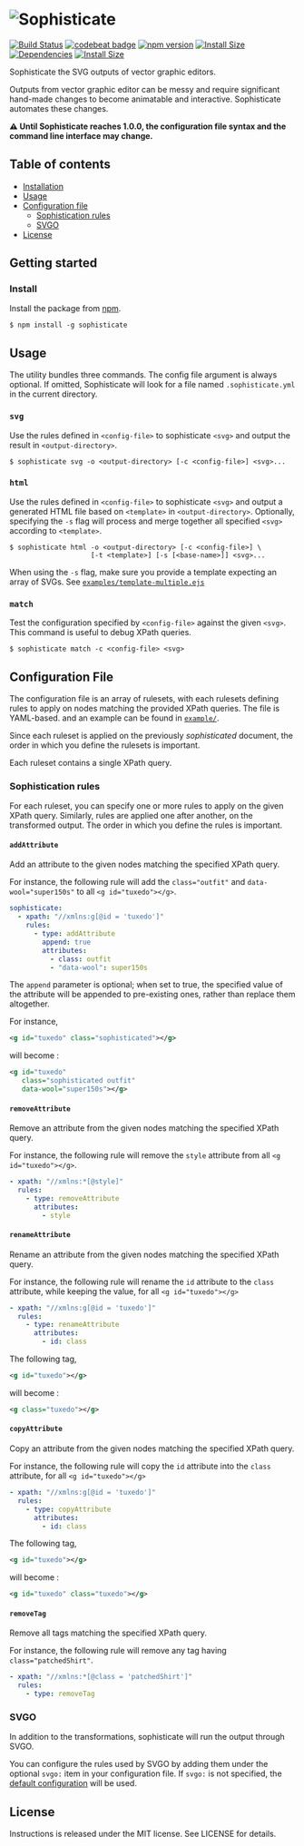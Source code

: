 # ![Sophisticate](https://i.imgur.com/5bZeKDu.png)
[![Build Status](https://travis-ci.org/ephread/sophisticate.svg?branch=master)](https://travis-ci.org/ephread/sophisticate)
[![codebeat badge](https://codebeat.co/badges/1ecccdd2-8572-4597-9db5-782584384242)](https://codebeat.co/projects/github-com-ephread-sophisticate-master)
[![npm version](https://img.shields.io/npm/v/sophisticate.svg)](https://www.npmjs.com/package/sophisticate)
[![Install Size](https://packagephobia.now.sh/badge?p=sophisticate)](https://packagephobia.now.sh/result?p=sophisticate)
[![Dependencies](https://david-dm.org/ephread/sophisticate/status.svg)](https://david-dm.org/ephread/isophisticate)
[![Install Size](https://img.shields.io/npm/l/sophisticate.svg)](https://github.com/ephread/sophisticate/blob/master/LICENSE)

Sophisticate the SVG outputs of vector graphic editors.

Outputs from vector graphic editor can be messy and require significant hand-made changes to become animatable and interactive. Sophisticate automates these changes.

**⚠️ Until Sophisticate reaches 1.0.0, the configuration file syntax and the command line interface may change.**

## Table of contents

  * [Installation](#installation)
  * [Usage](#usage)
  * [Configuration file](#configuration-file)
    * [Sophistication rules](#sophistication-rules)
    * [SVGO](#svgo)
  * [License](#license)

## Getting started

### Install

Install the package from [npm].

```shell
$ npm install -g sophisticate
```

[npm]: https://npmjs.com/release

## Usage

The utility bundles three commands. The config file argument is always optional. If omitted, Sophisticate will look for a file named `.sophisticate.yml` in the current directory.

### `svg`

Use the rules defined in `<config-file>` to sophisticate `<svg>` and output the result in `<output-directory>`.

```shell
$ sophisticate svg -o <output-directory> [-c <config-file>] <svg>...
```

### `html`

Use the rules defined in `<config-file>` to sophisticate `<svg>` and output a generated HTML file based on `<template>` in `<output-directory>`. Optionally,
specifying the `-s` flag will process and merge together all specified `<svg>` according to `<template>`.

```shell
$ sophisticate html -o <output-directory> [-c <config-file>] \
                    [-t <template>] [-s [<base-name>]] <svg>...
```

When using the `-s` flag, make sure you provide a template expecting an array of SVGs. See [`examples/template-multiple.ejs`]

[`examples/template-multiple.ejs`]: https://github.com/ephread/Sophisticate/blob/master/examples/template-multiple.ejs

### `match`

Test the configuration specified by `<config-file>` against the given `<svg>`. This command is useful to debug XPath queries.

```shell
$ sophisticate match -c <config-file> <svg>
```

## Configuration File

The configuration file is an array of rulesets, with each rulesets defining rules to apply on nodes matching the provided XPath queries. The file is YAML-based. and an example can be found in [`example/`].

[`example/`]: https://github.com/ephread/Sophisticate/blob/master/examples/sophisticate-world-map.yml

Since each ruleset is applied on the previously _sophisticated_ document, the order in which you define the rulesets is important.

Each ruleset contains a single XPath query.

### Sophistication rules

For each ruleset, you can specify one or more rules to apply on the given XPath query. Similarly, rules are applied one after another, on the transformed output. The order in which you define the rules is important.

#### `addAttribute`

Add an attribute to the given nodes matching the specified XPath query.

For instance, the following rule will add the `class="outfit"` and `data-wool="super150s"` to all `<g id="tuxedo"></g>`.

```yaml
sophisticate:
  - xpath: "//xmlns:g[@id = 'tuxedo']"
    rules:
      - type: addAttribute
        append: true
        attributes:
          - class: outfit
          - "data-wool": super150s
```

The `append` parameter is optional; when set to true, the specified value of the attribute will be appended to pre-existing ones, rather than replace them altogether.

For instance,

```xml
<g id="tuxedo" class="sophisticated"></g>
```

will become :

```xml
<g id="tuxedo"
   class="sophisticated outfit"
   data-wool="super150s"></g>
```

#### `removeAttribute`

Remove an attribute from the given nodes matching the specified XPath query.

For instance, the following rule will remove the `style` attribute from all `<g id="tuxedo"></g>`.

```yaml
- xpath: "//xmlns:*[@style]"
  rules:
    - type: removeAttribute
      attributes:
        - style
```

#### `renameAttribute`

Rename an attribute from the given nodes matching the specified XPath query.

For instance, the following rule will rename the `id` attribute to the `class` attribute, while keeping the value, for all `<g id="tuxedo"></g>`

```yaml
- xpath: "//xmlns:g[@id = 'tuxedo']"
  rules:
    - type: renameAttribute
      attributes:
        - id: class
```

The following tag,

```xml
<g id="tuxedo"></g>
```

will become :

```xml
<g class="tuxedo"></g>
```

#### `copyAttribute`

Copy an attribute from the given nodes matching the specified XPath query.

For instance, the following rule will copy the `id` attribute into the `class` attribute, for all `<g id="tuxedo"></g>`

```yaml
- xpath: "//xmlns:g[@id = 'tuxedo']"
  rules:
    - type: copyAttribute
      attributes:
        - id: class
```

The following tag,

```xml
<g id="tuxedo"></g>
```

will become :

```xml
<g id="tuxedo" class="tuxedo"></g>
```

#### `removeTag`

Remove all tags matching the specified XPath query.

For instance, the following rule will remove any tag having `class="patchedShirt"`.

```yaml
- xpath: "//xmlns:*[@class = 'patchedShirt']"
  rules:
    - type: removeTag
```

### SVGO

In addition to the transformations, sophisticate will run the output through SVGO.

You can configure the rules used by SVGO by adding them under the optional `svgo:` item in your configuration file. If `svgo:` is not specified, the [default configuration] will be used.

[default configuration]: https://github.com/ephread/Sophisticate/blob/master/config/svgo.yml

## License

Instructions is released under the MIT license. See LICENSE for details.
